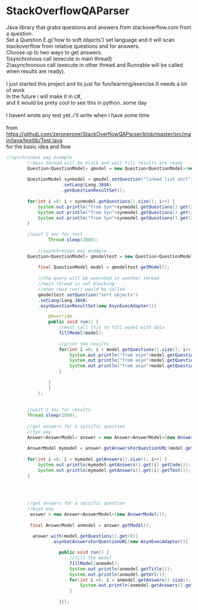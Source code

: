 # StackOverflowQAParser
Java library that grabs questions and answers from stackoverflow.com from a question.<br>
Set a Question E.g('how to soft objects') set language and it will scan stackoverflow from
relative questions and for answers. <br>
Choose up to two ways to get answers.<br>
1)synchronous call (execute in main thread)<br>
2)asynchronous call (execute in other thread and Runnable will be called when results are ready).<br>
<br>
I just started this project and its just for fun/learning/exercise.It needs a lot of work<br>
In the future i will make it in c#,<br>
and it would be prety cool to see this in python..some day
<br>
<br>
I havent wrote any test yet..i'll write when i have some time
<br>
<br>
from https://github.com/zeronerone/StackOverflowQAParser/blob/master/src/main/java/testlib/Test.java
<br>
for the basic idea and flow
<br>
```java
//synchronous way example
		//main thread will be block and wait till results are ready
		Question<QuestionModel> qmodel = new Question<QuestionModel>(new QuestionModel());
		
		QuestionModel synmodel = qmodel.setQuestion("linked list sort")
					 .setLang(Lang.JAVA)
					 .getQuestionResultSet();
			
		for(int i =0; i < synmodel.getQuestions().size(); i++) {
			System.out.println("from Syn"+synmodel.getQuestions().get(i).getTitle());
			System.out.println("from Syn"+synmodel.getQuestions().get(i).getUrl());
			System.out.println("from Syn"+synmodel.getQuestions().get(i).getNumOfAnswers());
		}
			
		//wait 2 sec for test 
				Thread.sleep(2000);
		
			//asynchronous way example
		Question<QuestionModel> qmodeltest = new Question<QuestionModel>(new QuestionModel());
			
			final QuestionModel model = qmodeltest.getModel();
			
			//the query will be executed in another thread
			//main thread is not blocking
			//when read run() would be called
			qmodeltest.setQuestion("sort objects")
			.setLang(Lang.JAVA)
			.asynQuestionResultSet(new AsynExecAdapter(){

				@Override
				public void run() {
					//must call this to fill model with data
					fillModel(model);
					
					//print the results
					for(int i =0; i < model.getQuestions().size(); i++) {
						System.out.println("from asyn"+model.getQuestions().get(i).getTitle());
						System.out.println("from asyn"+model.getQuestions().get(i).getUrl());
						System.out.println("from asyn"+model.getQuestions().get(i).getNumOfAnswers());
					}
					
				}
				}
			);
			
			
		//wait 2 sec for results 
		Thread.sleep(2000);		
		
		//get answers for a spicific question
		//Syn way
		Answer<AnswerModel> answer = new Answer<AnswerModel>(new AnswerModel());
		
		AnswerModel mymodel = answer.getAnswersForQuestionURL(model.getQuestions().get(0));
		
		for(int i =0; i < mymodel.getAnswers().size(); i++) {
			System.out.println(mymodel.getAnswers().get(i).getCode());
			System.out.println(mymodel.getAnswers().get(i).getText());
		}
				
		
		
		
		//get answers for a spicific question
		//Asyn way
		 answer = new Answer<AnswerModel>(new AnswerModel());
		 
		 final AnswerModel anmodel = answer.getModel();
		
		  answer.with(model.getQuestions().get(0))
				 .asynGetAnswersForQuestionURL(new AsynExecAdapter(){

					public void run() {
						//fill the model
						fillModel(anmodel);
						System.out.println(anmodel.getTitle());
						System.out.println(anmodel.getUrl());
						for(int i =0; i < anmodel.getAnswers().size(); i++) {
							System.out.println(anmodel.getAnswers().get(i).getCode());
						}
						
					}});
```
